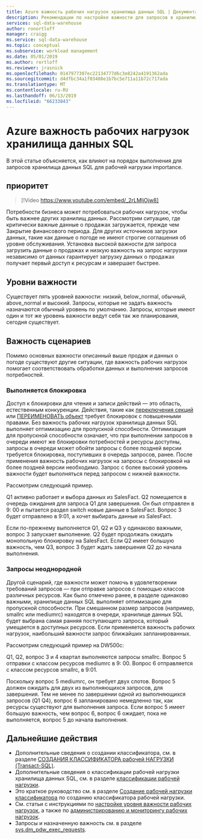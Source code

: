 ```yaml
---
title: Azure важность рабочих нагрузок хранилища данных SQL | Документация Майкрософт
description: Рекомендации по настройке важности для запросов в хранилище данных SQL Azure.
services: sql-data-warehouse
author: ronortloff
manager: craigg
ms.service: sql-data-warehouse
ms.topic: conceptual
ms.subservice: workload management
ms.date: 05/01/2019
ms.author: rortloff
ms.reviewer: jrasnick
ms.openlocfilehash: 0147977307ec22134777d6c3e8242a4191362ada
ms.sourcegitcommit: d4dfbc34a1f03488e1b7bc5e711a11b72c717ada
ms.translationtype: MT
ms.contentlocale: ru-RU
ms.lasthandoff: 06/13/2019
ms.locfileid: "66233843"
---
```

# <a name="azure-sql-data-warehouse-workload-importance"></a>Azure важность рабочих нагрузок хранилища данных SQL

В этой статье объясняется, как влияют на порядок выполнения для запросов хранилища данных SQL для рабочей нагрузки importance.

## <a name="importance"></a>приоритет

> [!Video https://www.youtube.com/embed/_2rLMljOjw8]

Потребности бизнеса может потребоваться рабочих нагрузок, чтобы быть важнее других хранилищ данных.  Рассмотрим ситуацию, где критически важные данные о продажах загружается, прежде чем Закрытие финансового периода.  Для других источников загрузки данных, такие как данные о погоде не имеют строгие соглашения об уровне обслуживания.   Установка высокой важности для запроса загрузить данные о продажах и низкую важность на запрос нагрузки независимо от данных гарантирует загрузку данных о продажах получает первый доступ к ресурсам и завершает быстрее.

## <a name="importance-levels"></a>Уровни важности

Существует пять уровней важности: низкий, below_normal, обычный, above_normal и высокий.  Запросы, которые не задать важность назначаются обычный уровень по умолчанию.  Запросы, которые имеют один и тот же уровень важности ведут себя так же планирования, сегодня существует.

## <a name="importance-scenarios"></a>Важность сценариев

Помимо основных важности описанный выше продаж и данных о погоде существуют другие ситуации, где важность рабочих нагрузок помогает соответствовать обработки данных и выполнения запросов потребностей.

### <a name="locking"></a>Выполняется блокировка

Доступ к блокировки для чтения и записи действий — это область, естественным конкуренции.  Действия, такие как [переключения секций](/azure/sql-data-warehouse/sql-data-warehouse-tables-partition) или [ПЕРЕИМЕНОВАТЬ объект](/sql/t-sql/statements/rename-transact-sql) требует блокировок с повышенными правами.  Без важность рабочих нагрузок хранилища данных SQL выполняет оптимизацию для пропускной способности.  Оптимизация для пропускной способности означает, что при выполнении запросов в очереди имеют же блокировки потребностей и ресурсы доступны, запросы в очереди может обойти запросы с более поздней версии требуется блокировка, поступивших в очередь запросов, ранее.  После применения важность рабочих нагрузок на запросы с блокировкой на более поздней версии необходимо. Запрос с более высокий уровень важности будет выполняться перед запросом с нижней важности.

Рассмотрим следующий пример.

Q1 активно работает и выбора данных из SalesFact.
Q2 помещается в очередь ожидания для запроса Q1 для завершения.  Он был отправлен в 9: 00 и пытается раздел switch новые данные в SalesFact.
Вопрос 3 будет отправлено в 9:01, а хочет выбирать данные из SalesFact.

Если по-прежнему выполняется Q1, Q2 и Q3 у одинаково важными, вопрос 3 запускает выполнение. Q2 будет продолжать ожидать монопольную блокировку на SalesFact.  Если Q2 имеет большую важность, чем Q3, вопрос 3 будет ждать завершения Q2 до начала выполнения.

### <a name="non-uniform-requests"></a>Запросы неоднородной

Другой сценарий, где важности может помочь в удовлетворении требований запросов — при отправке запросов с помощью классов различных ресурсов.  Как было отмечено ранее, в разделе одинаково важными, хранилище данных SQL выполняет оптимизацию для пропускной способности.  При смешанном размер запросов (например, smallrc или mediumrc) находятся в очереди, хранилище данных SQL будет выбрана самая ранняя поступающего запроса, который умещается в доступных ресурсов.  Если применяется важность рабочих нагрузок, наибольший важности запрос ближайших запланированных.
  
Рассмотрим следующий пример на DW500c:

Q1, Q2, вопрос 3 и 4 квартал выполняются запросы smallrc.
Вопрос 5 отправки с классом ресурсов mediumrc в 9: 00.
Вопрос 6 отправляется с классом ресурсов smallrc, в 9:01.

Поскольку вопрос 5 mediumrc, он требует двух слотов.  Вопрос 5 должен ожидать для двух из выполняющихся запросов, для завершения.  Тем не менее по завершении одной из выполняющихся запросов (Q1 Q4), вопрос 6 запланировано немедленно так, как ресурсы существуют для выполнения запроса.  Если вопрос 5 имеет большую важность, чем вопрос 6, вопрос 6 ожидает, пока не выполняется, вопрос 5 до начала выполнения.

## <a name="next-steps"></a>Дальнейшие действия

- Дополнительные сведения о создании классификатора, см. в разделе [СОЗДАНИЯ КЛАССИФИКАТОРА рабочей НАГРУЗКИ (Transact-SQL)](https://docs.microsoft.com/sql/t-sql/statements/create-workload-classifier-transact-sql).  
- Дополнительные сведения о классификации рабочей нагрузки хранилища данных SQL, см. в разделе [классификации рабочей нагрузки](sql-data-warehouse-workload-classification.md).  
- Это краткое руководство см. в разделе [Создание рабочей нагрузки классификатора](quickstart-create-a-workload-classifier-tsql.md) по созданию классификатора рабочей нагрузки.
- См. статьи с инструкциями по [настройке уровня важности рабочих нагрузок](sql-data-warehouse-how-to-configure-workload-importance.md), а также по [администрированию и мониторингу рабочих нагрузок](sql-data-warehouse-how-to-manage-and-monitor-workload-importance.md).
- Запросы и назначенную важность см. в разделе [sys.dm_pdw_exec_requests](/sql/relational-databases/system-dynamic-management-views/sys-dm-pdw-exec-requests-transact-sql).
